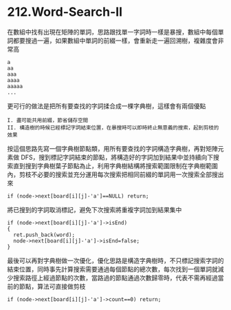 # 212.Word-Search-II

在數組中找有出現在矩陣的單詞，思路跟找單一字詞時一樣是暴搜，數組中每個單詞都要搜過一遍，如果數組中單詞的前綴一樣，會重新走一遍回溯樹，複雜度會非常高

```
a
aa
aaa
aaaa
aaaaa
...
```

更可行的做法是把所有要查找的字詞揉合成一棵字典樹，這樣會有兩個優點

```
I. 盡可能共用前綴，節省儲存空間
II. 構造樹的時候已經標記字詞結束位置，在暴搜時可以即時終止無意義的搜索，起到剪枝的效果
```

按這個思路先寫一個字典樹節點類，用所有要查找的字詞構造字典樹，再對矩陣元素做 DFS，搜到標記字詞結束的節點，將構造好的字詞加到結果中並持續向下搜索直到搜到字典樹葉子節點為止，利用字典樹結構將搜索範圍限制在字典樹範圍內，剪枝不必要的搜索並充分運用每次搜索把相同前綴的單詞用一次搜索全部搜出來

```
if (node->next[board[i][j]-'a']==NULL) return;
```

將已搜到的字詞取消標記，避免下次搜索將重複字詞加到結果集中

```
if (node->next[board[i][j]-'a']->isEnd)
{
  ret.push_back(word);
  node->next[board[i][j]-'a']->isEnd=false;
}
```

最後可以再對字典樹做一次優化，優化思路是構造字典樹時，不只標記搜索字詞的結束位置，同時事先計算搜索需要通過每個節點的總次數，每次找到一個單詞就減少搜索路徑上經過節點的次數，當路過的節點通過次數歸零時，代表不需再經過當前的節點，算法可直接做剪枝

```
if (node->next[board[i][j]-'a']->count==0) return;
```
